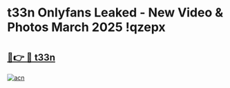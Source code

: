# t33n Onlyfans Leaked - New Video & Photos March 2025 !qzepx

# <h2><a href="https://vyor3t.iuczelnia.edu.pl?title=t33n&ref=qzepx">🔗👉 🔴 t33n</a></h2>

[![acn](https://github.com/user-attachments/assets/0f9c940e-d8b0-45ae-aac7-cd30a18b3e1c)](https://vyor3t.iuczelnia.edu.pl?title=t33n&ref=qzepx)


